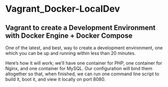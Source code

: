 # Vagrant_Docker-LocalDev
## Vagrant to create a Development Environment with Docker Engine + Docker Compose

One of the latest, and best, way to create a development environment, one which you can be up and running within less than 20 minutes.

Here’s how it will work; we’ll have one container for PHP, one container for Nginx, and one container for MySQL. Our configuration will bind them altogether so that, when finished, we can run one command line script to build it, boot it, and view it locally on port 8080.
